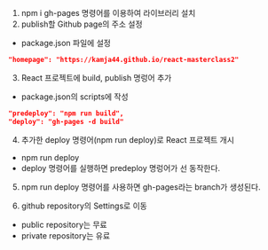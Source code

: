1. npm i gh-pages 명령어를 이용하여 라이브러리 설치
2. publish할 Github page의 주소 설정

- package.json 파일에 설정

```json
"homepage": "https://kamja44.github.io/react-masterclass2"
```

3. React 프로젝트에 build, publish 명렁어 추가

- package.json의 scripts에 작성

```json
"predeploy": "npm run build",
"deploy": "gh-pages -d build"
```

4. 추가한 deploy 명령어(npm run deploy)로 React 프로젝트 개시

- npm run deploy
- deploy 명령어를 실행하면 predeploy 명렁어가 선 동작한다.

5. npm run deploy 명령어를 사용하면 gh-pages라는 branch가 생성된다.

6. github repository의 Settings로 이동

- public repository는 무료
- private repository는 유료
